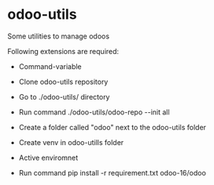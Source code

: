 # odoo-utils
Some utilities to manage odoos



Following extensions are required:
 
 - Command-variable

- Clone odoo-utils repository

- Go to ./odoo-utils/ directory 
  
- Run command ./odoo-utils/odoo-repo --init all

- Create a folder called "odoo" next to the odoo-utils folder

- Create venv in odoo-utills folder

- Active enviromnet
  
- Run command pip install -r requirement.txt odoo-16/odoo

